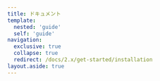 ```yaml
---
title: ドキュメント
template:
  nested: 'guide'
  self: 'guide'
navigation:
  exclusive: true
  collapse: true
  redirect: /docs/2.x/get-started/installation
layout.aside: true
---
```

